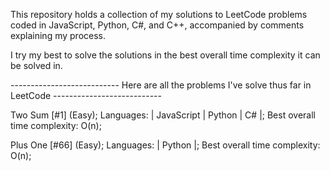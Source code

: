 This repository holds a collection of my solutions to LeetCode problems coded in JavaScript, Python, C#, and C++, accompanied by comments explaining my process.

I try my best to solve the solutions in the best overall time complexity it can be solved in. 


--------------------------- Here are all the problems I've solve thus far in LeetCode ---------------------------

  Two Sum [#1] (Easy); Languages: | JavaScript | Python | C# |; Best overall time complexity: O(n);
  
  Plus One [#66] (Easy); Languages: | Python |; Best overall time complexity: O(n);
